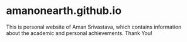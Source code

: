 # amanonearth.github.io
This is personal website of Aman Srivastava, which contains information about the academic and personal achievements.
Thank You!

